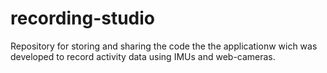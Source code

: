 # recording-studio
Repository for storing and sharing the code the the applicationw wich was developed to record activity data using IMUs and web-cameras.
